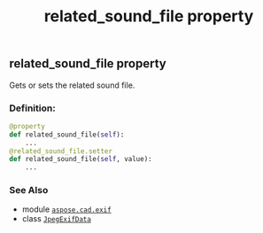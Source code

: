﻿---
title: related_sound_file property
second_title: Aspose.CAD for Python via .NET API References
description: 
type: docs
weight: 1080
url: /python-net/aspose.cad.exif/jpegexifdata/related_sound_file/
is_root: false
---

## related_sound_file property


Gets or sets the related sound file.
### Definition:
```python
@property
def related_sound_file(self):
    ...
@related_sound_file.setter
def related_sound_file(self, value):
    ...
```

### See Also
* module [`aspose.cad.exif`](../../)
* class [`JpegExifData`](/cad/python-net/aspose.cad.exif/jpegexifdata)
